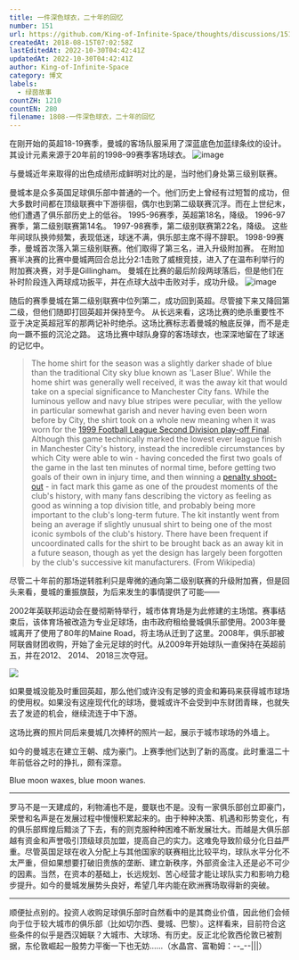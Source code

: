 ```yaml
---
title: 一件深色球衣，二十年的回忆
number: 151
url: https://github.com/King-of-Infinite-Space/thoughts/discussions/151
createdAt: 2018-08-15T07:02:58Z
lastEditedAt: 2022-10-30T04:42:41Z
updatedAt: 2022-10-30T04:42:41Z
author: King-of-Infinite-Space
category: 博文
labels:
  - 绿茵故事
countZH: 1210
countEN: 280
filename: 1808-一件深色球衣，二十年的回忆
---
```


在刚开始的英超18-19赛季，曼城的客场队服采用了深蓝底色加蓝绿条纹的设计。其设计元素来源于20年前的1998–99赛季客场球衣。
![image](https://user-images.githubusercontent.com/27502578/61179594-0ee85f80-a638-11e9-8ed0-017db6dddcfe.png)

与曼城近年来取得的出色成绩形成鲜明对比的是，当时他们身处第三级别联赛。

曼城本是众多英国足球俱乐部中普通的一个。他们历史上曾经有过短暂的成功，但大多数时间都在顶级联赛中下游徘徊，偶尔也到第二级联赛沉浮。而在上世纪末，他们遭遇了俱乐部历史上的低谷。
1995-96赛季，英超第18名，降级。
1996-97赛季，第二级别联赛第14名。
1997-98赛季，第二级别联赛第22名，降级。
这些年间球队换帅频繁，表现低迷，球迷不满，俱乐部主席不得不辞职。
1998-99赛季，曼城首次落入第三级别联赛。他们取得了第三名，进入升级附加赛。
在附加赛半决赛的比赛中曼城两回合总比分2:1击败了威根竞技，进入了在温布利举行的附加赛决赛，对手是Gillingham。
曼城在比赛的最后阶段两球落后，但是他们在补时阶段连入两球成功扳平，并在点球大战中击败对手，成功升级。
![image](https://user-images.githubusercontent.com/27502578/61179605-55d65500-a638-11e9-905d-d8f0889d7385.png)

随后的赛季曼城在第二级别联赛中位列第二，成功回到英超。尽管接下来又降回第二级，但他们随即打回英超并保持至今。
从长远来看，这场比赛的绝杀重要性不亚于决定英超冠军的那两记补时绝杀。这场比赛标志着曼城的触底反弹，而不是走向一蹶不振的沉沦之路。
这场比赛中球队身穿的客场球衣，也深深地留在了球迷的记忆中。

> The home shirt for the season was a slightly darker shade of blue than the traditional City sky blue known as 'Laser Blue'. While the home shirt was generally well received, it was the away kit that would take on a special significance to Manchester City fans. While the luminous yellow and navy blue stripes were peculiar, with the yellow in particular somewhat garish and never having even been worn before by City, the shirt took on a whole new meaning when it was worn for the [1999 Football League Second Division play-off Final](https://en.m.wikipedia.org/wiki/1999_Football_League_Second_Division_play-off_Final "1999 Football League Second Division play-off Final"). Although this game technically marked the lowest ever league finish in Manchester City's history, instead the incredible circumstances by which City were able to win - having conceded the first two goals of the game in the last ten minutes of normal time, before getting two goals of their own in injury time, and then winning a [penalty shoot-out](https://en.m.wikipedia.org/wiki/Penalty_shoot-out_(association_football) "Penalty shoot-out (association football)") - in fact mark this game as one of the proudest moments of the club's history, with many fans describing the victory as feeling as good as winning a top division title, and probably being more important to the club's long-term future. The kit instantly went from being an average if slightly unusual shirt to being one of the most iconic symbols of the club's history. There have been frequent if uncoordinated calls for the shirt to be brought back as an away kit in a future season, though as yet the design has largely been forgotten by the club's successive kit manufacturers.  (From Wikipedia)



尽管二十年前的那场逆转胜利只是卑微的通向第二级别联赛的升级附加赛，但是回头来看，曼城的重振旗鼓，为后来发生的事情提供了可能——

2002年英联邦运动会在曼彻斯特举行，城市体育场是为此修建的主场馆。赛事结束后，该体育场被改造为专业足球场，由市政府租给曼城俱乐部使用。2003年曼城离开了使用了80年的Maine Road，将主场从迁到了这里。2008年，俱乐部被阿联酋财团收购，开始了金元足球的时代。从2009年开始球队一直保持在英超前五，并在2012、 2014、 2018三次夺冠。

![](https://i.loli.net/2019/07/14/5d2ab790de57919837.png)

如果曼城没能及时重回英超，那么他们或许没有足够的资金和筹码来获得城市球场的使用权。如果没有这座现代化的球场，曼城或许不会受到中东财团青睐，也就失去了发迹的机会，继续流连于中下游。

这场比赛的照片同后来曼城几次捧杯的照片一起，展示于城市球场的外墙上。

如今的曼城志在建立王朝、成为豪门。上赛季他们达到了新的高度。此时重温二十年前低谷之时的挣扎，颇有深意。

Blue moon waxes, blue moon wanes.

---

罗马不是一天建成的，利物浦也不是，曼联也不是。没有一家俱乐部创立即豪门，荣誉和名声是在发展过程中慢慢积累起来的。由于种种决策、机遇和形势变化，有的俱乐部辉煌后黯淡了下去，有的则克服种种困难不断发展壮大。而越是大俱乐部越有资金和声誉吸引顶级球员加盟，提高自己的实力。这难免导致阶级分化日益严重。尽管英国足球在收入分配上与其他国家的联赛相比比较平均，球队水平分化不太严重，但如果想要打破旧贵族的垄断、建立新秩序，外部资金注入还是必不可少的因素。当然，在资本的基础上，长远规划、苦心经营才能让球队实力和影响力稳步提升。如今的曼城发展势头良好，希望几年内能在欧洲赛场取得新的突破。

---
顺便扯点别的。投资人收购足球俱乐部时自然看中的是其商业价值，因此他们会倾向于位于较大城市的俱乐部（比如切尔西、曼城、巴黎）。这样看来，目前符合这些条件的似乎是西汉姆联？大城市、大球场、有历史。反正北伦敦西伦敦已被割据，东伦敦崛起一股势力平衡一下也无妨……（水晶宫、富勒姆：--_--|||）
<img src='https://count.lnfinite.space/post/2.svg?plus=1' width='0' height='0' />